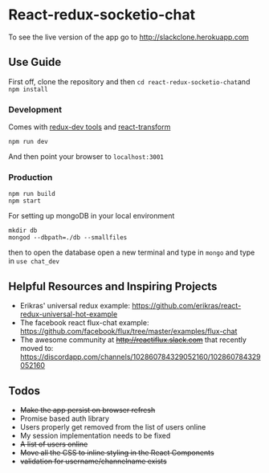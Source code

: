 # React-redux-socketio-chat

To see the live version of the app go to http://slackclone.herokuapp.com

## Use Guide

First off, clone the repository and then `cd react-redux-socketio-chat`and `npm install`

### Development

Comes with [redux-dev tools](https://github.com/gaearon/redux-devtools) and [react-transform](https://github.com/gaearon/react-transform-boilerplate
)

```
npm run dev
```
And then point your browser to `localhost:3001`

### Production

```
npm run build
npm start
```

For setting up mongoDB in your local environment

```
mkdir db
mongod --dbpath=./db --smallfiles
```

then to open the database open a new terminal and type in `mongo` and type in `use chat_dev` 

## Helpful Resources and Inspiring Projects

* Erikras' universal redux example: https://github.com/erikras/react-redux-universal-hot-example
* The facebook react flux-chat example: https://github.com/facebook/flux/tree/master/examples/flux-chat
* The awesome community at ~~http://reactiflux.slack.com~~ that recently moved to: https://discordapp.com/channels/102860784329052160/102860784329052160

## Todos
* ~~Make the app persist on browser refresh~~
* Promise based auth library
* Users properly get removed from the list of users online
* My session implementation needs to be fixed
* ~~A list of users online~~
* ~~Move all the CSS to inline styling in the React Components~~
* ~~validation for username/channelname exists~~
